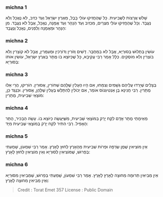 
### michna 1
שָׁלֹשׁ אֲרָצוֹת לַשְּׁבִיעִית. כָּל שֶׁהֶחֱזִיקוּ עוֹלֵי בָבֶל, מֵאֶרֶץ יִשְׂרָאֵל וְעַד כְּזִיב, לֹא נֶאֱכָל וְלֹא נֶעֱבָד. וְכָל שֶׁהֶחֱזִיקוּ עוֹלֵי מִצְרַיִם, מִכְּזִיב וְעַד הַנָּהָר וְעַד אֲמָנָה, נֶאֱכָל, אֲבָל לֹא נֶעֱבָד. מִן הַנָּהָר וּמֵאֲמָנָה וְלִפְנִים, נֶאֱכָל וְנֶעֱבָד:

### michna 2
עוֹשִׂין בְּתָלוּשׁ בְּסוּרְיָא, אֲבָל לֹא בִמְחֻבָּר. דָּשִׁים וְזוֹרִין וְדוֹרְכִין וּמְעַמְּרִין, אֲבָל לֹא קוֹצְרִין וְלֹא בוֹצְרִין וְלֹא מוֹסְקִים. כְּלָל אָמַר רַבִּי עֲקִיבָא, כָּל שֶׁכַּיּוֹצֵא בוֹ מֻתָּר בְּאֶרֶץ יִשְׂרָאֵל, עוֹשִׂין אוֹתוֹ בְּסוּרְיָא:

### michna 3
בְּצָלִים שֶׁיָּרְדוּ עֲלֵיהֶם גְּשָׁמִים וְצִמֵּחוּ, אִם הָיוּ הֶעָלִין שֶׁלָּהֶם שְׁחוֹרִין, אֲסוּרִין. הוֹרִיקוּ, הֲרֵי אֵלּוּ מֻתָּרִין. רַבִּי חֲנִינָא בֶן אַנְטִיגְנוֹס אוֹמֵר, אִם יְכוֹלִין לְהִתָּלֵשׁ בֶּעָלִין שֶׁלָּהֶן, אֲסוּרִין. וּכְנֶגֶד כֵּן, מוֹצָאֵי שְׁבִיעִית, מֻתָּרִין:

### michna 4
מֵאֵימָתַי מֻתָּר אָדָם לִקַּח יָרָק בְּמוֹצָאֵי שְׁבִיעִית, מִשֶּׁיַּעֲשֶׂה כַיּוֹצֵא בוֹ. עָשָׂה הַבַּכִּיר, הֻתַּר הָאָפִיל. רַבִּי הִתִּיר לִקַּח יָרָק בְּמוֹצָאֵי שְׁבִיעִית מִיָּד:

### michna 5
אֵין מוֹצִיאִין שֶׁמֶן שְׂרֵפָה וּפֵרוֹת שְׁבִיעִית מֵהָאָרֶץ לְחוּץ לָאָרֶץ. אָמַר רַבִּי שִׁמְעוֹן, שָׁמַעְתִּי בְפֵרוּשׁ, שֶׁמּוֹצִיאִין לְסוּרְיָא וְאֵין מוֹצִיאִין לְחוּץ לָאָרֶץ:

### michna 6
אֵין מְבִיאִין תְּרוּמָה מֵחוּצָה לָאָרֶץ לָאָרֶץ. אָמַר רַבִּי שִׁמְעוֹן, שָׁמַעְתִּי בְּפֵרוּשׁ, שֶׁמְּבִיאִין מִסּוּרְיָא וְאֵין מְבִיאִין מִחוּצָה לָאָרֶץ:

>Credit : Torat Emet 357
>License : Public Domain 